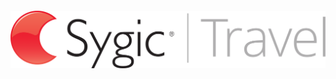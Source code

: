 <a href="http://travel.sygic.com/"><img alt="Sygic travel" src="/static/img/logos/sygic.png" title="Sygic travel" style="
    padding-top: 30px;
"></a>